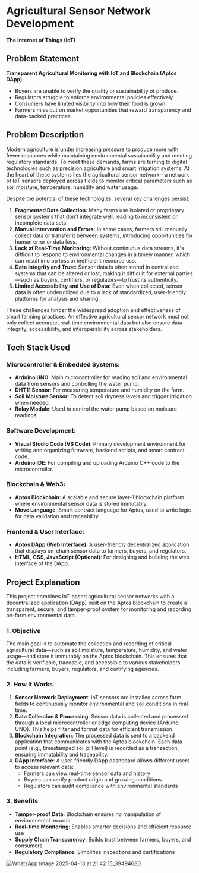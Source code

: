 

# Agricultural Sensor Network Development


**The Internet of Things (IoT)**

## Problem Statement
**Transparent Agricultural Monitoring with IoT and Blockchain (Aptos DApp)**

- Buyers are unable to verify the quality or sustainability of produce.
- Regulators struggle to enforce environmental policies effectively.
- Consumers have limited visibility into how their food is grown.
- Farmers miss out on market opportunities that reward transparency and data-backed practices.

## Problem Description
Modern agriculture is under increasing pressure to produce more with fewer resources while maintaining environmental sustainability and meeting regulatory standards. To meet these demands, farms are turning to digital technologies such as precision agriculture and smart irrigation systems. At the heart of these systems lies the agricultural sensor network—a network of IoT sensors deployed across fields to monitor critical parameters such as soil moisture, temperature, humidity and water usage.

Despite the potential of these technologies, several key challenges persist:

1. **Fragmented Data Collection:** Many farms use isolated or proprietary sensor systems that don’t integrate well, leading to inconsistent or incomplete data sets.
2. **Manual Intervention and Errors:** In some cases, farmers still manually collect data or transfer it between systems, introducing opportunities for human error or data loss.
3. **Lack of Real-Time Monitoring:** Without continuous data streams, it's difficult to respond to environmental changes in a timely manner, which can result in crop loss or inefficient resource use.
4. **Data Integrity and Trust:** Sensor data is often stored in centralized systems that can be altered or lost, making it difficult for external parties—such as buyers, certifiers, or regulators—to trust its authenticity.
5. **Limited Accessibility and Use of Data:** Even when collected, sensor data is often underutilized due to a lack of standardized, user-friendly platforms for analysis and sharing.

These challenges hinder the widespread adoption and effectiveness of smart farming practices. An effective agricultural sensor network must not only collect accurate, real-time environmental data but also ensure data integrity, accessibility, and interoperability across stakeholders.

## Tech Stack Used

### Microcontroller & Embedded Systems:
- **Arduino UNO**: Main microcontroller for reading soil and environmental data from sensors and controlling the water pump.
- **DHT11 Sensor**: For measuring temperature and humidity on the farm.
- **Soil Moisture Sensor**: To detect soil dryness levels and trigger irrigation when needed.
- **Relay Module**: Used to control the water pump based on moisture readings.

### Software Development:
- **Visual Studio Code (VS Code)**: Primary development environment for writing and organizing firmware, backend scripts, and smart contract code.
- **Arduino IDE**: For compiling and uploading Arduino C++ code to the microcontroller.

### Blockchain & Web3:
- **Aptos Blockchain**: A scalable and secure layer-1 blockchain platform where environmental sensor data is stored immutably.
- **Move Language**: Smart contract language for Aptos, used to write logic for data validation and traceability.

### Frontend & User Interface:
- **Aptos DApp (Web Interface)**: A user-friendly decentralized application that displays on-chain sensor data to farmers, buyers, and regulators.
- **HTML, CSS, JavaScript (Optional)**: For designing and building the web interface of the DApp.

## Project Explanation

This project combines IoT-based agricultural sensor networks with a decentralized application (DApp) built on the Aptos blockchain to create a transparent, secure, and tamper-proof system for monitoring and recording on-farm environmental data.

### 1. Objective
The main goal is to automate the collection and recording of critical agricultural data—such as soil moisture, temperature, humidity, and water usage—and store it immutably on the Aptos blockchain. This ensures that the data is verifiable, traceable, and accessible to various stakeholders including farmers, buyers, regulators, and certifying agencies.

### 2. How It Works
1. **Sensor Network Deployment**: IoT sensors are installed across farm fields to continuously monitor environmental and soil conditions in real time.
2. **Data Collection & Processing**: Sensor data is collected and processed through a local microcontroller or edge computing device (Arduino UNO). This helps filter and format data for efficient transmission.
3. **Blockchain Integration**: The processed data is sent to a backend application that communicates with the Aptos blockchain. Each data point (e.g., timestamped soil pH level) is recorded as a transaction, ensuring immutability and traceability.
4. **DApp Interface**: A user-friendly DApp dashboard allows different users to access relevant data:
   - Farmers can view real-time sensor data and history
   - Buyers can verify product origin and growing conditions
   - Regulators can audit compliance with environmental standards

### 3. Benefits
- **Tamper-proof Data**: Blockchain ensures no manipulation of environmental records
- **Real-time Monitoring**: Enables smarter decisions and efficient resource use
- **Supply Chain Transparency**: Builds trust between farmers, buyers, and consumers
- **Regulatory Compliance**: Simplifies inspections and certifications

![WhatsApp Image 2025-04-13 at 21 42 15_39494680](https://github.com/user-attachments/assets/0a9c0d01-d605-477f-8809-bfcc5c69b36f)
